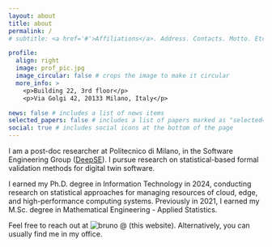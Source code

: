 ```yaml
---
layout: about
title: about
permalink: /
# subtitle: <a href='#'>Affiliations</a>. Address. Contacts. Motto. Etc.

profile:
  align: right
  image: prof_pic.jpg
  image_circular: false # crops the image to make it circular
  more_info: >
    <p>Building 22, 3rd floor</p>
    <p>Via Golgi 42, 20133 Milano, Italy</p>

news: false # includes a list of news items
selected_papers: false # includes a list of papers marked as "selected={true}"
social: true # includes social icons at the bottom of the page
---
```


I am a post-doc researcher at Politecnico di Milano, in the Software Engineering Group ([DeepSE](https://www.deepse.deib.polimi.it)).
I pursue research on statistical-based formal validation methods for digital twin software.

I earned my Ph.D. degree in Information Technology in 2024, conducting research on statistical approaches for managing resources of cloud, edge, and high-performance computing systems.
Previously in 2021, I earned my M.Sc. degree in Mathematical Engineering - Applied Statistics.

Feel free to reach out at ![bruno @ (this website)](mail.png).
Alternatively, you can usually find me in my office.
